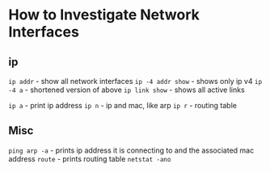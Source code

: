 # How to Investigate Network Interfaces

## ip

`ip addr` - show all network interfaces
`ip -4 addr show` - shows only ip v4
`ip -4 a` - shortened version of above
`ip link show` - shows all active links

`ip a` - print ip address
`ip n` - ip and mac, like arp
`ip r` - routing table

## Misc

`ping arp -a` - prints ip address it is connecting to and the associated mac address
`route` - prints routing table
`netstat -ano`

